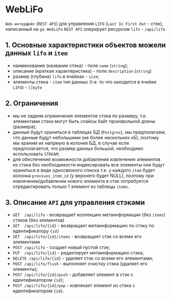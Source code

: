 # WebLiFo

`Web-интерфейс` (`REST API`) для управления `LIFO` (`Last In First Out` - стэк), написанный на `go`.
`WebLiFo` `REST API` оперирует ресурсом `lifo` - `/api/lifo` 

## 1. Основные характеристики объектов можели данных `lifo` и `item`

* наименование (название стэка) - поле `name` (`string`);
* описание (краткая характеристика) - поле `description` (`string`)
* размер (глубина) `lifo` в ячейках - `size`; 
* элементы стека - `item` тип данных (т.е. то что находится в ячейке `LIFO`) - `[]byte`

## 2. Ограничения

* мы не задаем ограничения элементов стэка по размеру, т.е. элементами стэка могут быть слайсы
  байт произвольной длины (размера);
* данные будут храниться в таблицах БД (`Postgres`), мы предполагаем, что данные будут небольшими
  (не более нескольких кБ), поэтому мы храним их напрмую в колонке БД, в случае если предполагается,
  что размер данных большой, необходимо использовать `STREAM`;
* для обеспечения возможности добавления извлечения элементов из стэка без необходимости индексировать
  все элементы они будут храниться в виде односвязного списка т.е. у каждого `item` будет колонка
  `previuos_item_id` (у верхнего будет NULL), поэтому при извлечении/добавлении нового элемента в стэк
  потребуется отредактировать только 1 элемент из таблицы `items`.
  

## 3. Описание `API` для управления стэками

* `GET  /api/lifo` - возвращает коллекцию метаинформации (без `items`) стэков (без элементов)
* `GET  /api/lifo/{id}` - возвращает метаинформацию по стэку по идентификатору `{id}`
* `GET  /api/lifo/{id}/items` - возвращает стэк со всеми его элементами
* `POST /api/lifo` - создает новый пустой стэк;
* `PUT  /api/lifo/{id}` - редактирует метаинформацию стэка;
* `DELETE /api/lifo/{id}` - удаляет стэк со всеми его элементами;
* `POST /api/lifo/flush` - выполняет очистку стэка (удаляет его элементы);
* `POST /api/lifo/{id}/push` - добавляет элемент в стэк с идентификатором `{id}`;
* `POST /api/lifo/{id}/pop` - извлекает элемент из стэка с идентификатором `{id}`.

